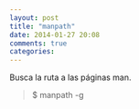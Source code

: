 ```yaml
---
layout: post
title: "manpath"
date: 2014-01-27 20:08
comments: true
categories: 
---
```

Busca la ruta a las páginas man.

>$ manpath -g

